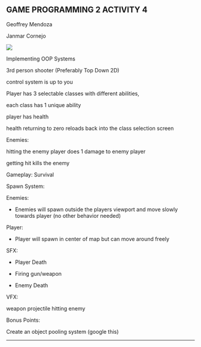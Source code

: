 GAME PROGRAMMING 2 ACTIVITY 4
--------------------------------------

Geoffrey Mendoza

Janmar Cornejo

![](https://github.com/LocalPizzaEmployee/GameProgramming2_Act4/blob/master/Documentations/gp2_act4.gif)


Implementing OOP Systems

3rd person shooter (Preferably Top Down 2D)

control system is up to you

Player has 3 selectable classes with different abilities,

each class  has 1 unique ability

player has health

health returning to zero reloads back into the class selection screen

Enemies:

hitting the enemy player does 1 damage to enemy player

getting hit kills the enemy

Gameplay: Survival



Spawn System:

Enemies:

- Enemies will spawn outside the players viewport and move slowly towards player (no other behavior needed)

Player:

- Player will spawn in center of map but can move around freely

SFX:

- Player Death

- Firing gun/weapon

- Enemy Death

VFX:

weapon projectile hitting enemy

Bonus Points:

Create an object pooling system (google this)

---------------------------------------------------------------
